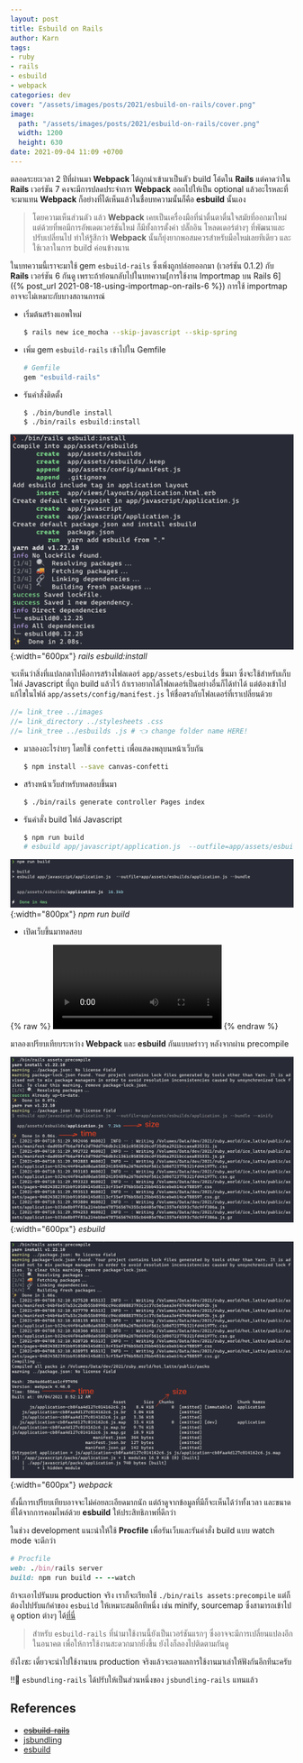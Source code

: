 ```yaml
---
layout: post
title: Esbuild on Rails
author: Karn
tags:
- ruby
- rails
- esbuild
- webpack
categories: dev
cover: "/assets/images/posts/2021/esbuild-on-rails/cover.png"
image:
  path: "/assets/images/posts/2021/esbuild-on-rails/cover.png"
  width: 1200
  height: 630
date: 2021-09-04 11:09 +0700
---
```


ตลอดระยะเวลา 2 ปีที่ผ่านมา **Webpack** ได้ถูกนำเข้ามาเป็นตัว build โค้ดใน **Rails** แต่คาดว่าใน **Rails** เวอร์ชัน 7 คงจะมีการปลดประจำการ **Webpack** ออกไปให้เป็น optional แล้วอะไรหละที่จะมาแทน **Webpack** ก็อย่างที่ได้เห็นแล้วในชื่อบทความนั้นก็คือ **esbuild** นั้นเอง<!--more-->


> โดยความเห็นส่วนตัว แล้ว **Webpack** เคยเป็นเครื่องมือที่น่าตื่นตาตื่นใจสมัยที่ออกมาใหม่ แต่ด้วยที่พอมีการอัพเดตเวอร์ชันใหม่ ก็มีทั้งการตั้งค่า ปลั๊กอิน โหลดเดอร์ต่างๆ ที่พัฒนาและปรับเปลี่ยนไป ทำให้รู้สึกว่า **Webpack** นั้นก็ยุ่งยากพอสมควรสำหรับมือใหม่เลยทีเดียว และใช้เวลาในการ build ค่อนข้างนาน

ในบทความนี้เราจะมาใช้ gem `esbuild-rails` ซึ่งเพิ่งถูกปล่อยออกมา (เวอร์ชัน 0.1.2) กับ **Rails** เวอร์ชัน 6 กันดู เพราะถ้าย้อนกลับไปในบทความ[การใช้งาน Importmap บน Rails 6]({% post_url 2021-08-18-using-importmap-on-rails-6 %}) การใช้ importmap อาจจะไม่เหมาะกับบางสถานการณ์

- เริ่มต้นสร้างแอพใหม่

  ```bash
  $ rails new ice_mocha --skip-javascript --skip-spring
  ```

- เพิ่ม gem `esbuild-rails` เข้าไปใน Gemfile

  ```ruby
  # Gemfile
  gem "esbuild-rails"
  ```

- รันคำสั่งติดตั้ง

  ```bash
  $ ./bin/bundle install
  $ ./bin/rails esbuild:install
  ```

![esbuild:install](/assets/images/posts/2021/esbuild-on-rails/esbuild-install.png){:width="600px"}
*rails esbuild:install*

จะเห็นว่าสิ่งที่เแปลกตาไปคือการสร้างไฟลเดอร์ `app/assets/esbuilds` ขึ้นมา ซึ่งจะใช้สำหรับเก็บไฟล์ Javascript ที่ถูก build แล้วไว้ ถ้าเราอยากได้โฟลเดอร์เป็นอย่างอื่นก็ได้ทำได้ แต่ต้องเข้าไปแก้ไขในไฟล์ `app/assets/config/manifest.js` ให้ชื่อตรงกับโฟลเดอร์ที่เราเปลี่ยนด้วย

```javascript
//= link_tree ../images
//= link_directory ../stylesheets .css
//= link_tree ../esbuilds .js # 👈 change folder name HERE!
```

- มาลองอะไรง่ายๆ โดยใช้ `confetti` เพื่อแสดงพลุบนหน้าเว็บกัน

  ```bash
  $ npm install --save canvas-confetti
  ```

- สร้างหน้าเว็บสำหรับทดสอบขึ้นมา

  ```bash
  $ ./bin/rails generate controller Pages index
  ```

- รันคำสั่ง build ไฟล์ Javascript

  ```bash
  $ npm run build
  # esbuild app/javascript/application.js  --outfile=app/assets/esbuilds/application.js --bundle
  ```

![npm:run:build](/assets/images/posts/2021/esbuild-on-rails/npm-run-build.png){:width="800px"}
*npm run build*

- เปิดเว็บขึ้นมาทดสอบ

{% raw %}
<video controls playsinline>
  <source src="/assets/videos/esbuild_confetti.mov" type="video/mp4">
</video>
{% endraw %}

มาลองเปรียบเทียบระหว่าง **Webpack** และ **esbuild** กันแบบคร่าวๆ หลังจากผ่าน precompile

![esbuild:install](/assets/images/posts/2021/esbuild-on-rails/esbuild-production.png){:width="600px"}
*esbuild*

![esbuild:install](/assets/images/posts/2021/esbuild-on-rails/webpack-production.png){:width="600px"}
*webpack*

ทั้งนี้การเปรียบเทียบอาจจะไม่ค่อยละเอียดมากนัก แต่ถ้าดูจากข้อมูลที่มีก็จะเห็นได้ว่าทั้งเวลา และขนาดที่ได้จากการคอมไพล์ด้วย **esbuild** ให้ประสิทธิภาพที่ดีกว่า

ในช่วง development แนะนำให้ใช้ **Procfile** เพื่อรันเว็บและรันคำสั่ง build แบบ watch mode จะดีกว่า

```ruby
# Procfile
web: ./bin/rails server
build: npm run build -- --watch
```

ถ้าจะเอาไปรันบน production จริง เราก็จะเรียกใช้ `./bin/rails assets:precompile` แต่ก็ต้องไปปรับแก้ค่าของ `esbuild` ให้เหมาะสมอีกทีหนึ่ง เช่น minify, sourcemap ซึ่งสามารถเข้าไปดู option ต่างๆ ได้[ที่นี่](https://esbuild.github.io/api/#simple-options)

> สำหรับ `esbuild-rails` ที่นำมาใช้งานนี้ยังเป็นเวอร์ชันแรกๆ ซึ่งอาจจะมีการเปลี่ยนแปลงอีกในอนาคต เพื่อให้การใช้งานสะดวกมากยิ่งขึ้น ยังไงก็ลองไปติดตามกันดู

ยังไงซะ เดี่ยวจะนำไปใช้งานบน production จริงแล้วจะเอาผลการใช้งานมาเล่าให้ฟังกันอีกทีนะครับ


‼️👋 `esbundling-rails` ได้ปรับให้เป็นส่วนหนึ่งของ `jsbundling-rails` แทนแล้ว

## References
- ~~[esbuild-rails](https://github.com/rails/esbuild-rails)~~
- [jsbundling](https://github.com/rails/jsbundling-rails)
- [esbuild](https://esbuild.github.io/)
